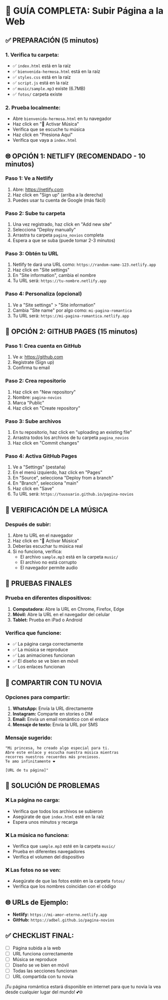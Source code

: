 # 🚀 GUÍA COMPLETA: Subir Página a la Web

## ✅ PREPARACIÓN (5 minutos)

### 1. Verifica tu carpeta:
- ✅ `index.html` está en la raíz
- ✅ `bienvenida-hermosa.html` está en la raíz
- ✅ `styles.css` está en la raíz
- ✅ `script.js` está en la raíz
- ✅ `music/sample.mp3` existe (6.7MB)
- ✅ `fotos/` carpeta existe

### 2. Prueba localmente:
- Abre `bienvenida-hermosa.html` en tu navegador
- Haz click en "🎵 Activar Música"
- Verifica que se escuche tu música
- Haz click en "Presiona Aquí"
- Verifica que vaya a `index.html`

## 🌐 OPCIÓN 1: NETLIFY (RECOMENDADO - 10 minutos)

### Paso 1: Ve a Netlify
1. Abre: https://netlify.com
2. Haz click en "Sign up" (arriba a la derecha)
3. Puedes usar tu cuenta de Google (más fácil)

### Paso 2: Sube tu carpeta
1. Una vez registrado, haz click en "Add new site"
2. Selecciona "Deploy manually"
3. Arrastra tu carpeta `pagina_novios` completa
4. Espera a que se suba (puede tomar 2-3 minutos)

### Paso 3: Obtén tu URL
1. Netlify te dará una URL como: `https://random-name-123.netlify.app`
2. Haz click en "Site settings"
3. En "Site information", cambia el nombre
4. Tu URL será: `https://tu-nombre.netlify.app`

### Paso 4: Personaliza (opcional)
1. Ve a "Site settings" > "Site information"
2. Cambia "Site name" por algo como: `mi-pagina-romantica`
3. Tu URL será: `https://mi-pagina-romantica.netlify.app`

## 🌟 OPCIÓN 2: GITHUB PAGES (15 minutos)

### Paso 1: Crea cuenta en GitHub
1. Ve a: https://github.com
2. Regístrate (Sign up)
3. Confirma tu email

### Paso 2: Crea repositorio
1. Haz click en "New repository"
2. Nombre: `pagina-novios`
3. Marca "Public"
4. Haz click en "Create repository"

### Paso 3: Sube archivos
1. En tu repositorio, haz click en "uploading an existing file"
2. Arrastra todos los archivos de tu carpeta `pagina_novios`
3. Haz click en "Commit changes"

### Paso 4: Activa GitHub Pages
1. Ve a "Settings" (pestaña)
2. En el menú izquierdo, haz click en "Pages"
3. En "Source", selecciona "Deploy from a branch"
4. En "Branch", selecciona "main"
5. Haz click en "Save"
6. Tu URL será: `https://tuusuario.github.io/pagina-novios`

## 🎵 VERIFICACIÓN DE LA MÚSICA

### Después de subir:
1. Abre tu URL en el navegador
2. Haz click en "🎵 Activar Música"
3. Deberías escuchar tu música real
4. Si no funciona, verifica:
   - El archivo `sample.mp3` está en la carpeta `music/`
   - El archivo no está corrupto
   - El navegador permite audio

## 📱 PRUEBAS FINALES

### Prueba en diferentes dispositivos:
1. **Computadora:** Abre la URL en Chrome, Firefox, Edge
2. **Móvil:** Abre la URL en el navegador del celular
3. **Tablet:** Prueba en iPad o Android

### Verifica que funcione:
- ✅ La página carga correctamente
- ✅ La música se reproduce
- ✅ Las animaciones funcionan
- ✅ El diseño se ve bien en móvil
- ✅ Los enlaces funcionan

## 🎯 COMPARTIR CON TU NOVIA

### Opciones para compartir:
1. **WhatsApp:** Envía la URL directamente
2. **Instagram:** Comparte en stories o DM
3. **Email:** Envía un email romántico con el enlace
4. **Mensaje de texto:** Envía la URL por SMS

### Mensaje sugerido:
```
"Mi princesa, he creado algo especial para ti. 
Abre este enlace y escucha nuestra música mientras 
recorres nuestros recuerdos más preciosos. 
Te amo infinitamente ❤️

[URL de tu página]"
```

## 🔧 SOLUCIÓN DE PROBLEMAS

### ❌ La página no carga:
- Verifica que todos los archivos se subieron
- Asegúrate de que `index.html` esté en la raíz
- Espera unos minutos y recarga

### ❌ La música no funciona:
- Verifica que `sample.mp3` esté en la carpeta `music/`
- Prueba en diferentes navegadores
- Verifica el volumen del dispositivo

### ❌ Las fotos no se ven:
- Asegúrate de que las fotos estén en la carpeta `fotos/`
- Verifica que los nombres coincidan con el código

## 🌐 URLs de Ejemplo:

- **Netlify:** `https://mi-amor-eterno.netlify.app`
- **GitHub:** `https://adbel.github.io/pagina-novios`

## ✅ CHECKLIST FINAL:

- [ ] Página subida a la web
- [ ] URL funciona correctamente
- [ ] Música se reproduce
- [ ] Diseño se ve bien en móvil
- [ ] Todas las secciones funcionan
- [ ] URL compartida con tu novia

¡Tu página romántica estará disponible en internet para que tu novia la vea desde cualquier lugar del mundo! 💕🌐 